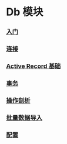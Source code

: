 # Db 模块
### [入门](/cn/manual/db/getting_started)
### [连接](/cn/manual/db/connections)
### [Active Record 基础](/cn/manual/db/active_record_basics)
### [事务](/cn/manual/db/transactions)
### [操作剖析](/cn/manual/db/operation_profiling)
### [批量数据导入](/cn/manual/db/batch_data_importing)
### [配置](/cn/manual/db/configuration)
